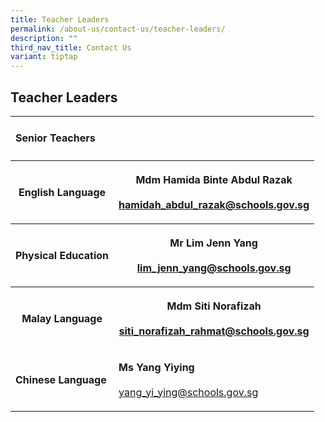 ```yaml
---
title: Teacher Leaders
permalink: /about-us/contact-us/teacher-leaders/
description: ""
third_nav_title: Contact Us
variant: tiptap
---
```

<h2><strong>Teacher Leaders</strong></h2><table><tbody><tr><td rowspan="1" colspan="2"><h4><strong>Senior Teachers</strong></h4></td></tr><tr><th rowspan="1" colspan="1"><p>English Language</p></th><th rowspan="1" colspan="1"><p>Mdm Hamida Binte Abdul Razak <a href="mailto:hamidah_abdul_razak@schools.gov.sg" rel="noopener noreferrer nofollow" target="_blank"><br><br>hamidah_abdul_razak@schools.gov.sg</a></p></th></tr><tr><th rowspan="1" colspan="1"><p>Physical Education</p></th><th rowspan="1" colspan="1"><p>Mr Lim Jenn Yang<br><br><a href="mailto:lim_jenn_yang@schools.gov.sg" rel="noopener noreferrer nofollow" target="_blank">lim_jenn_yang@schools.gov.sg</a></p></th></tr><tr><th rowspan="1" colspan="1"><p>Malay Language</p></th><th rowspan="1" colspan="1"><p>Mdm Siti Norafizah<br><br><a href="mailto:siti_norafizah_rahmat@schools.gov.sg" rel="noopener noreferrer nofollow" target="_blank">siti_norafizah_rahmat@schools.gov.sg</a></p></th></tr><tr><td rowspan="1" colspan="1"><p><strong>Chinese Language</strong></p></td><td rowspan="1" colspan="1"><p><strong>Ms Yang Yiying</strong><br><br><a href="mailto:yang_yi_ying@schools.gov.sg" rel="noopener noreferrer nofollow" target="_blank">yang_yi_ying@schools.gov.sg</a></p></td></tr></tbody></table><p></p>